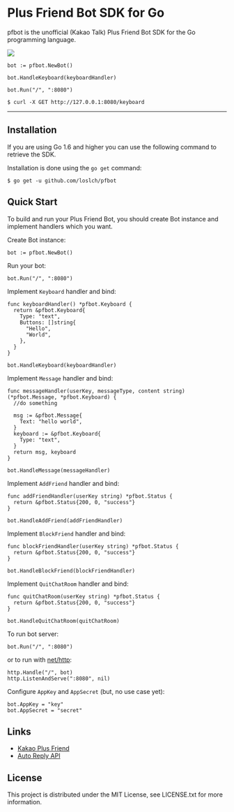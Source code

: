 
# Plus Friend Bot SDK for Go

pfbot is the unofficial (Kakao Talk) Plus Friend Bot SDK for the Go programming language.

![](https://img.shields.io/badge/license-MIT-blue.svg)

```golang
bot := pfbot.NewBot()

bot.HandleKeyboard(keyboardHandler)

bot.Run("/", ":8080")
```

```
$ curl -X GET http://127.0.0.1:8080/keyboard
```

---

## Installation

If you are using Go 1.6 and higher you can use the following command to retrieve the SDK.

Installation is done using the `go get` command:

```
$ go get -u github.com/loslch/pfbot
```

## Quick Start

To build and run your Plus Friend Bot, you should create Bot instance and implement handlers which you want.

Create Bot instance:

```golang
bot := pfbot.NewBot()
```

Run your bot:

```golang
bot.Run("/", ":8080")
```

Implement `Keyboard` handler and bind:

```golang
func keyboardHandler() *pfbot.Keyboard {
  return &pfbot.Keyboard{
    Type: "text",
    Buttons: []string{
      "Hello",
      "World",
    },
  }
}

bot.HandleKeyboard(keyboardHandler)
```

Implement `Message` handler and bind:

```golang
func messageHandler(userKey, messageType, content string) (*pfbot.Message, *pfbot.Keyboard) {
  //do something
  
  msg := &pfbot.Message{
    Text: "hello world",
  }
  keyboard := &pfbot.Keyboard{
    Type: "text",
  }
  return msg, keyboard
}

bot.HandleMessage(messageHandler)
```

Implement `AddFriend` handler and bind:

```golang
func addFriendHandler(userKey string) *pfbot.Status {
  return &pfbot.Status{200, 0, "success"}
}

bot.HandleAddFriend(addFriendHandler)
```

Implement `BlockFriend` handler and bind:

```golang
func blockFriendHandler(userKey string) *pfbot.Status {
  return &pfbot.Status{200, 0, "success"}
}

bot.HandleBlockFriend(blockFriendHandler)
```

Implement `QuitChatRoom` handler and bind:

```golang
func quitChatRoom(userKey string) *pfbot.Status {
  return &pfbot.Status{200, 0, "success"}
}

bot.HandleQuitChatRoom(quitChatRoom)
```

To run bot server:

```golang
bot.Run("/", ":8080")
```

or to run with [net/http](https://golang.org/pkg/net/http/):

```golang
http.Handle("/", bot)
http.ListenAndServe(":8080", nil)
```

Configure `AppKey` and `AppSecret` (but, no use case yet):

```golang
bot.AppKey = "key"
bot.AppSecret = "secret"
```

## Links

- [Kakao Plus Friend](https://center-pf.kakao.com)
- [Auto Reply API](https://github.com/plusfriend/auto_reply)

## License

This project is distributed under the MIT License, see LICENSE.txt for more information.

